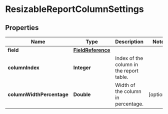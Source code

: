 

# ResizableReportColumnSettings

## Properties

Name | Type | Description | Notes
------------ | ------------- | ------------- | -------------
**field** | [**FieldReference**](FieldReference.md) |  | 
**columnIndex** | **Integer** | Index of the column in the report table. | 
**columnWidthPercentage** | **Double** | Width of the column in percentage. |  [optional]



